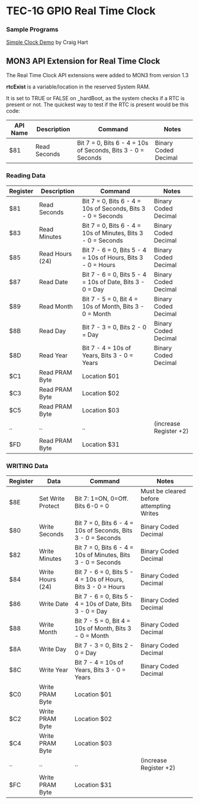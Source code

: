 # TEC-1G GPIO Real Time Clock
### Sample Programs

[Simple Clock Demo](./ClockDemo/) by Craig Hart

## MON3 API Extension for Real Time Clock
The Real Time Clock API extensions were added to MON3 from version 1.3

**rtcExist** is a variable/location in the reserved System RAM.

It is set to TRUE or FALSE on _hardBoot, as the system checks if a RTC is present or not.
The quickest way to test if the RTC is present would be this code:

| API Name | Description | Command | Notes |
|---|---|---|---|
| $81 | Read Seconds | Bit 7 = 0, Bits 6 - 4 = 10s of Seconds, Bits 3 - 0 = Seconds | Binary Coded Decimal |






### Reading Data
| Register | Description | Command | Notes |
|---|---|---|---|
| $81 | Read Seconds | Bit 7 = 0, Bits 6 - 4 = 10s of Seconds, Bits 3 - 0 = Seconds | Binary Coded Decimal |
| $83 | Read Minutes | Bit 7 = 0, Bits 6 - 4 = 10s of Minutes, Bits 3 - 0 = Seconds | Binary Coded Decimal |
| $85 | Read Hours (24) | Bit 7 - 6 = 0, Bits 5 - 4 = 10s of Hours, Bits 3 - 0 = Hours | Binary Coded Decimal |
| $87 | Read Date | Bit 7 - 6 = 0, Bits 5 - 4 = 10s of Date, Bits 3 - 0 = Day | Binary Coded Decimal |
| $89 | Read Month | Bit 7 - 5 = 0, Bit 4 = 10s of Month, Bits 3 - 0 = Month | Binary Coded Decimal |
| $8B | Read Day | Bit 7 - 3 = 0, Bits 2 - 0 = Day | Binary Coded Decimal |
| $8D | Read Year | Bit 7 - 4 = 10s of Years, Bits 3 - 0 = Years | Binary Coded Decimal |
| $C1 | Read PRAM Byte | Location $01 |  |
| $C3 | Read PRAM Byte | Location $02 |  |
| $C5 | Read PRAM Byte | Location $03 |  |
| .. | .. | .. | (increase Register +2) |
| $FD | Read PRAM Byte | Location $31 |  |

### WRITING Data
| Register | Data | Command | Notes |
|---|---|---|---|
| $8E | Set Write Protect | Bit 7: 1=ON, 0=Off. Bits 6-0 = 0 | Must be cleared before attempting Writes |
| $80 | Write Seconds | Bit 7 = 0, Bits 6 - 4 = 10s of Seconds, Bits 3 - 0 = Seconds | Binary Coded Decimal |
| $82 | Write Minutes | Bit 7 = 0, Bits 6 - 4 = 10s of Minutes, Bits 3 - 0 = Seconds | Binary Coded Decimal |
| $84 | Write Hours (24) | Bit 7 - 6 = 0, Bits 5 - 4 = 10s of Hours, Bits 3 - 0 = Hours | Binary Coded Decimal |
| $86 | Write Date | Bit 7 - 6 = 0, Bits 5 - 4 = 10s of Date, Bits 3 - 0 = Day | Binary Coded Decimal |
| $88 | Write Month | Bit 7 - 5 = 0, Bit 4 = 10s of Month, Bits 3 - 0 = Month | Binary Coded Decimal |
| $8A | Write Day | Bit 7 - 3 = 0, Bits 2 - 0 = Day | Binary Coded Decimal |
| $8C | Write Year | Bit 7 - 4 = 10s of Years, Bits 3 - 0 = Years | Binary Coded Decimal |
| $C0 | Write PRAM Byte | Location $01 |  |
| $C2 | Write PRAM Byte | Location $02 |  |
| $C4 | Write PRAM Byte | Location $03 |  |
| .. | .. | .. | (increase Register +2) |
| $FC | Write PRAM Byte | Location $31 |  |
